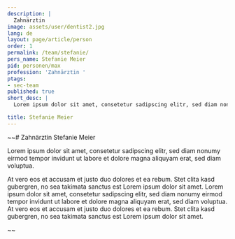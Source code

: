 ```yaml
---
description: |
  Zahnärztin
image: assets/user/dentist2.jpg
lang: de
layout: page/article/person
order: 1
permalink: /team/stefanie/
pers_name: Stefanie Meier
pid: personen/max
profession: 'Zahnärztin '
ptags:
- sec-team
published: true
short_desc: |
  Lorem ipsum dolor sit amet, consetetur sadipscing elitr, sed diam nonumy eirmod tempor invidunt ut labore et dolore magna aliquyam erat, sed diam voluptua.

title: Stefanie Meier
---
```


~~# Zahnärztin Stefanie Meier

Lorem ipsum dolor sit amet, consetetur sadipscing elitr, sed diam nonumy eirmod tempor invidunt ut labore et dolore magna aliquyam erat, sed diam voluptua.

At vero eos et accusam et justo duo dolores et ea rebum. Stet clita kasd gubergren, no sea takimata sanctus est Lorem ipsum dolor sit amet. Lorem ipsum dolor sit amet, consetetur sadipscing elitr, sed diam nonumy eirmod tempor invidunt ut labore et dolore magna aliquyam erat, sed diam voluptua. At vero eos et accusam et justo duo dolores et ea rebum. Stet clita kasd gubergren, no sea takimata sanctus est Lorem ipsum dolor sit amet.

<div class="clearfix"></div>~~


